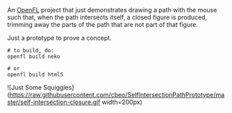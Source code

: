 
An [OpenFL](https://www.openfl.org/) project that just demonstrates
drawing a path with the mouse such that, when the path intersects
itself, a closed figure is produced, trimming away the parts of the
path that are not part of that figure. 

Just a prototype to prove a concept.

    # to build, do:
    openfl build neko

    # or 
    openfl build html5
    

![Just Some Squiggles](https://raw.githubusercontent.com/cbeo/SelfIntersectionPathPrototype/master/self-intersection-closure.gif width=200px)


